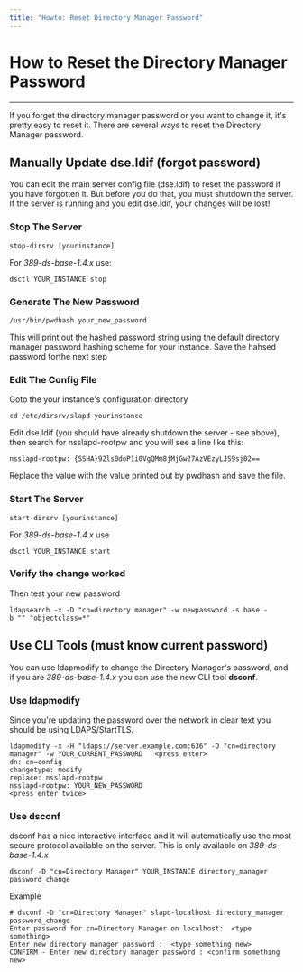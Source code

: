 ```yaml
---
title: "Howto: Reset Directory Manager Password"
---
```


# How to Reset the Directory Manager Password
-------------------------------------------

If you forget the directory manager password or you want to change it, it's pretty easy to reset it. There are several ways to reset the Directory Manager password.

## Manually Update dse.ldif (forgot password)

You can edit the main server config file (dse.ldif) to reset the password if you have forgotten it.  But before you do that, you must shutdown the server. If the server is running and you edit dse.ldif, your changes will be lost!

### Stop The Server

    stop-dirsrv [yourinstance]    

For *389-ds-base-1.4.x* use:

    dsctl YOUR_INSTANCE stop

### Generate The New Password

    /usr/bin/pwdhash your_new_password    

This will print out the hashed password string using the default directory manager password hashing scheme for your instance.  Save the hahsed password forthe next step

### Edit The Config File

Goto the your instance's configuration directory

    cd /etc/dirsrv/slapd-yourinstance    


Edit dse.ldif (you should have already shutdown the server - see above), then search for nsslapd-rootpw and you will see a line like this:

    nsslapd-rootpw: {SSHA}92ls0doP1i0VgQMm8jMjGw27AzVEzyLJS9sj02==    

Replace the value with the value printed out by pwdhash and save the file. 

### Start The Server

    start-dirsrv [yourinstance]    

For *389-ds-base-1.4.x* use

    dsctl YOUR_INSTANCE start     

### Verify the change worked

Then test your new password

    ldapsearch -x -D "cn=directory manager" -w newpassword -s base -b "" "objectclass=*"    

## Use CLI Tools (must know current password)

You can use ldapmodify to change the Directory Manager's password, and if you are *389-ds-base-1.4.x* you can use the new CLI tool **dsconf**.

### Use ldapmodify

Since you're updating the password over the network in clear text you should be using LDAPS/StartTLS.

    ldapmodify -x -H "ldaps://server.example.com:636" -D "cn=directory manager" -w YOUR_CURRENT_PASSWORD   <press enter>
    dn: cn=config
    changetype: modify
    replace: nsslapd-rootpw
    nsslapd-rootpw: YOUR_NEW_PASSWORD
    <press enter twice>

### Use dsconf

dsconf has a nice interactive interface and it will automatically use the most secure protocol available on the server.  This is only available on *389-ds-base-1.4.x*

    dsconf -D "cn=Directory Manager" YOUR_INSTANCE directory_manager password_change

Example

    # dsconf -D "cn=Directory Manager" slapd-localhost directory_manager password_change
    Enter password for cn=Directory Manager on localhost:  <type something>
    Enter new directory manager password :  <type something new>
    CONFIRM - Enter new directory manager password : <confirm something new>

